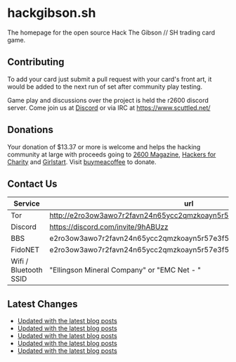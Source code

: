 # hackgibson.sh
The homepage for the open source Hack The Gibson // SH trading card game.


## Contributing

To add your card just submit a pull request with your card's front art, it would be added to the next run of set after community play testing.

Game play and discussions over the project is held the r2600 discord server. Come join us at [Discord](https://discord.com/invite/9hABUzz) or via IRC at https://www.scuttled.net/


## Donations

Your donation of $13.37 or more is welcome and helps the hacking community at large with proceeds going to [2600 Magazine](https://2600.com/), [Hackers for Charity](https://hackersforcharity.org) and [Girlstart](https://girlstart.org).  Visit [buymeacoffee](https://www.buymeacoffee.com/hackgibson.sh) to donate.


## Contact Us

Service | url
-|-
Tor | http://e2ro3ow3awo7r2favn24n65ycc2qmzkoayn5r57e3f56nvjwdcgg32ad.onion
Discord | https://discord.com/invite/9hABUzz
BBS | e2ro3ow3awo7r2favn24n65ycc2qmzkoayn5r57e3f56nvjwdcgg32ad.onion:23
FidoNET | e2ro3ow3awo7r2favn24n65ycc2qmzkoayn5r57e3f56nvjwdcgg32ad.onion:24554
Wifi / Bluetooth SSID | "Ellingson Mineral Company" or "EMC Net - <fidonet address>"

## Latest Changes
<!-- BLOG-POST-LIST:START -->
- [Updated with the latest blog posts](https://github.com/DFW2600/hackgibson.sh/commit/b2884c2123915a537c41b5636707b0c9731591bd)
- [Updated with the latest blog posts](https://github.com/DFW2600/hackgibson.sh/commit/038925f888defaa54be71d5c44e20612756c6e5b)
- [Updated with the latest blog posts](https://github.com/DFW2600/hackgibson.sh/commit/113a79e6467f32f86c505b4ed7b155b0c6f8a16d)
- [Updated with the latest blog posts](https://github.com/DFW2600/hackgibson.sh/commit/d32516464a8a85c6070b3bd85dd0c54fd4e7c14e)
- [Updated with the latest blog posts](https://github.com/DFW2600/hackgibson.sh/commit/0b49f86358438bd686c854ccf25e8a6294957281)
<!-- BLOG-POST-LIST:END -->
